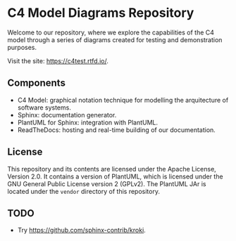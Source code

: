 # C4 Model Diagrams Repository

Welcome to our repository, where we explore the capabilities of the C4 model
through a series of diagrams created for testing and demonstration purposes.

Visit the site: https://c4test.rtfd.io/.

## Components

- C4 Model: graphical notation technique for modelling the arquitecture of
  software systems.
- Sphinx: documentation generator.
- PlantUML for Sphinx: integration with PlantUML.
- ReadTheDocs: hosting and real-time building of our documentation.

## License

This repository and its contents are licensed under the Apache License, Version
2.0. It contains a version of PlantUML, which is licensed under the GNU General
Public License version 2 (GPLv2). The PlantUML JAr is located under the
`vendor` directory of this repository.

## TODO

- Try https://github.com/sphinx-contrib/kroki.
